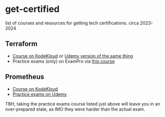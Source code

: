 # get-certified
list of courses and resources for getting tech certifications. circa 2023-2024


## Terraform
* [Course on KodeKloud](https://learn.kodekloud.com/user/courses/terraform-basics-training-course) or [Udemy version of the same thing](https://wwt.udemy.com/course/terraform-for-the-absolute-beginners/)
* Practice exams (only) on ExamPro via [this course](https://www.exampro.co/terraform)


## Prometheus
* [Course on KodeKloud](https://learn.kodekloud.com/courses/prometheus-certified-associate-pca)
* [Practice exams on Udemy](https://www.udemy.com/course/prometheus-certified-associate-practice-exam/)

TBH, taking the practice exams course listed just above will leave you in an over-prepared state, as IMO they were harder than the actual exam.

